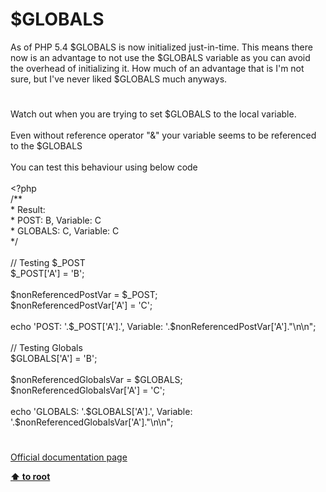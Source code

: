 # $GLOBALS




<div class="phpcode"><span class="html">
As of PHP 5.4 $GLOBALS is now initialized just-in-time. This means there now is an advantage to not use the $GLOBALS variable as you can avoid the overhead of initializing it. How much of an advantage that is I&apos;m not sure, but I&apos;ve never liked $GLOBALS much anyways.</span>
</div>
  

#


<div class="phpcode"><span class="html">
Watch out when you are trying to set $GLOBALS to the local variable.<br><br>Even without reference operator &quot;&amp;&quot; your variable seems to be referenced to the $GLOBALS<br><br>You can test this behaviour using below code<br><br><span class="default">&lt;?php<br></span><span class="comment">/**<br> * Result:<br> * POST: B, Variable: C<br> * GLOBALS: C, Variable: C<br> */<br> <br>// Testing $_POST<br></span><span class="default">$_POST</span><span class="keyword">[</span><span class="string">&apos;A&apos;</span><span class="keyword">] = </span><span class="string">&apos;B&apos;</span><span class="keyword">;<br> <br></span><span class="default">$nonReferencedPostVar </span><span class="keyword">= </span><span class="default">$_POST</span><span class="keyword">;<br></span><span class="default">$nonReferencedPostVar</span><span class="keyword">[</span><span class="string">&apos;A&apos;</span><span class="keyword">] = </span><span class="string">&apos;C&apos;</span><span class="keyword">;<br> <br>echo </span><span class="string">&apos;POST: &apos;</span><span class="keyword">.</span><span class="default">$_POST</span><span class="keyword">[</span><span class="string">&apos;A&apos;</span><span class="keyword">].</span><span class="string">&apos;, Variable: &apos;</span><span class="keyword">.</span><span class="default">$nonReferencedPostVar</span><span class="keyword">[</span><span class="string">&apos;A&apos;</span><span class="keyword">].</span><span class="string">&quot;\n\n&quot;</span><span class="keyword">;<br> <br></span><span class="comment">// Testing Globals<br></span><span class="default">$GLOBALS</span><span class="keyword">[</span><span class="string">&apos;A&apos;</span><span class="keyword">] = </span><span class="string">&apos;B&apos;</span><span class="keyword">;<br> <br></span><span class="default">$nonReferencedGlobalsVar </span><span class="keyword">= </span><span class="default">$GLOBALS</span><span class="keyword">;<br></span><span class="default">$nonReferencedGlobalsVar</span><span class="keyword">[</span><span class="string">&apos;A&apos;</span><span class="keyword">] = </span><span class="string">&apos;C&apos;</span><span class="keyword">;<br> <br>echo </span><span class="string">&apos;GLOBALS: &apos;</span><span class="keyword">.</span><span class="default">$GLOBALS</span><span class="keyword">[</span><span class="string">&apos;A&apos;</span><span class="keyword">].</span><span class="string">&apos;, Variable: &apos;</span><span class="keyword">.</span><span class="default">$nonReferencedGlobalsVar</span><span class="keyword">[</span><span class="string">&apos;A&apos;</span><span class="keyword">].</span><span class="string">&quot;\n\n&quot;</span><span class="keyword">;</span>
</span>
</div>
  

#

[Official documentation page](https://www.php.net/manual/en/reserved.variables.globals.php)

**[⬆ to root](/)**